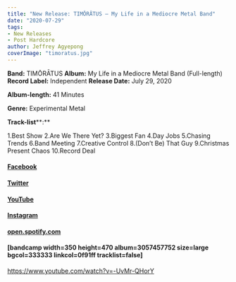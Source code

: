 ```yaml
---
title: "New Release: TIMŌRĀTUS – My Life in a Mediocre Metal Band"
date: "2020-07-29"
tags:
- New Releases
- Post Hardcore
author: Jeffrey Agyepong
coverImage: "timoratus.jpg"
---
```


**Band:** TIMŌRĀTUS **Album:** My Life in a Mediocre Metal Band (Full-length) **Record Label:** Independent **Release Date:** July 29, 2020

**Album-length:** 41 Minutes

**Genre:** Experimental Metal

**Track-list****:**

1.Best Show 2.Are We There Yet? 3.Biggest Fan 4.Day Jobs 5.Chasing Trends 6.Band Meeting 7.Creative Control 8.(Don’t Be) That Guy 9.Christmas Present Chaos 10.Record Deal

#### **[Facebook](https://web.facebook.com/timoratus.music)**

#### **[Twitter](https://twitter.com/TIMORATUS_MUSIC)**

#### **[YouTube](https://www.youtube.com/channel/UCPvX8lljQ9-a52uRoTqaCMA/videos?view_as=subscriber)**

#### **[Instagram](https://www.instagram.com/timoratus.music/)**

#### **[open.spotify.com](https://open.spotify.com/artist/559hO0lvqmrvIkURqGXfn3?si=hUd4rZp3Sc6qzictF_rKnA)**

#### \[bandcamp width=350 height=470 album=3057457752 size=large bgcol=333333 linkcol=0f91ff tracklist=false\]

https://www.youtube.com/watch?v=-UvMr-QHorY
